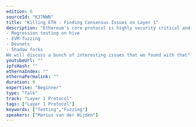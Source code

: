 ```yaml
---
edition: 6
sourceId: "K37NWN"
title: "Killing ETH - Finding Consensus Issues on Layer 1"
description: "Ethereum's core protocol is highly security critical and thus needs to be tested thoroughly. This talk will discuss the testing methods we use to make sure that all execution layer clients implement the same protocol:
- Regression testing on hive
- EVM-fuzzing
- Devnets
- Shadow forks
We will discuss a bunch of interesting issues that we found with that"
youtubeUrl: ""
ipfsHash: ""
ethernaIndex: ""
ethernaPermalink: ""
duration: 0
expertise: "Beginner"
type: "Talk"
track: "Layer 1 Protocol"
tags: ["Layer 1 Protocol"]
keywords: ["Testing","Fuzzing"]
speakers: ["Marius van der Wijden"]
---
```

